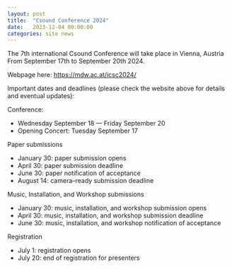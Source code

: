 ```yaml
---
layout: post
title:  "Csound Conference 2024"
date:   2023-12-04 00:00:00
categories: site news
---
```


The 7th international Csound Conference will take place in Vienna, Austria
From September 17th to September 20th 2024.

Webpage here: <https://mdw.ac.at/icsc2024/>

Important dates and deadlines (please check the website above for details and eventual updates):

Conference:
* Wednesday September 18 — Friday September 20
* Opening Concert: Tuesday September 17

Paper submissions
* January 30: paper submission opens
* April 30: paper submission deadline
* June 30: paper notification of acceptance
* August 14: camera–ready submission deadline

Music, Installation, and Workshop submissions
* January 30: music, installation, and workshop submission opens
* April 30: music, installation, and workshop submission deadline
* June 30: music, installation, and workshop notification of acceptance

Registration
* July 1: registration opens
* July 20: end of registration for presenters
